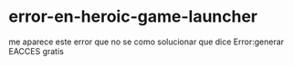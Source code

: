 # error-en-heroic-game-launcher
me aparece este error que no se como solucionar que dice Error:generar EACCES gratis
